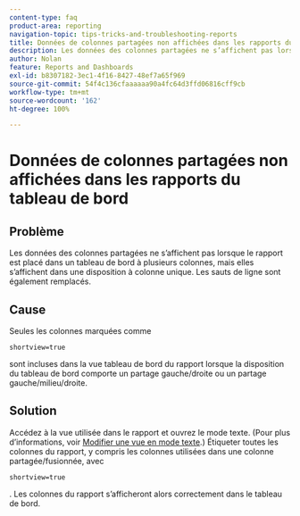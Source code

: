 ```yaml
---
content-type: faq
product-area: reporting
navigation-topic: tips-tricks-and-troubleshooting-reports
title: Données de colonnes partagées non affichées dans les rapports du tableau de bord
description: Les données des colonnes partagées ne s’affichent pas lorsque le rapport est placé dans un tableau de bord à plusieurs colonnes, mais elles s’affichent dans une disposition à colonne unique. Les sauts de ligne sont également remplacés.
author: Nolan
feature: Reports and Dashboards
exl-id: b8307182-3ec1-4f16-8427-48ef7a65f969
source-git-commit: 54f4c136cfaaaaaa90a4fc64d3ffd06816cff9cb
workflow-type: tm+mt
source-wordcount: '162'
ht-degree: 100%

---
```


# Données de colonnes partagées non affichées dans les rapports du tableau de bord

## Problème

Les données des colonnes partagées ne s’affichent pas lorsque le rapport est placé dans un tableau de bord à plusieurs colonnes, mais elles s’affichent dans une disposition à colonne unique. Les sauts de ligne sont également remplacés.

## Cause

Seules les colonnes marquées comme

```
shortview=true
```

sont incluses dans la vue tableau de bord du rapport lorsque la disposition du tableau de bord comporte un partage gauche/droite ou un partage gauche/milieu/droite.

## Solution

Accédez à la vue utilisée dans le rapport et ouvrez le mode texte. (Pour plus d’informations, voir [Modifier une vue en mode texte](../../../reports-and-dashboards/reports/text-mode/edit-text-mode-in-view.md).) Étiqueter toutes les colonnes du rapport, y compris les colonnes utilisées dans une colonne partagée/fusionnée, avec

```
shortview=true
```

. Les colonnes du rapport s’afficheront alors correctement dans le tableau de bord.
